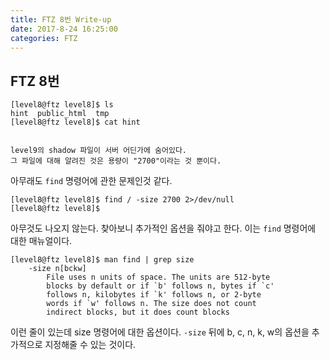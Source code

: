 ```yaml
---
title: FTZ 8번 Write-up
date: 2017-8-24 16:25:00
categories: FTZ
---
```


## FTZ 8번

    [level8@ftz level8]$ ls
    hint  public_html  tmp
    [level8@ftz level8]$ cat hint
    
    
    level9의 shadow 파일이 서버 어딘가에 숨어있다.
    그 파일에 대해 알려진 것은 용량이 "2700"이라는 것 뿐이다.

아무래도 `find` 명령어에 관한 문제인것 같다.

    [level8@ftz level8]$ find / -size 2700 2>/dev/null
    [level8@ftz level8]$

아무것도 나오지 않는다. 찾아보니 추가적인 옵션을 줘야고 한다.
이는 `find` 명령어에 대한 매뉴얼이다. 

    [level8@ftz level8]$ man find | grep size
	    -size n[bckw]
		    File uses n units of space. The units are 512-byte
		    blocks by default or if `b' follows n, bytes if `c'
		    follows n, kilobytes if `k' follows n, or 2-byte
		    words if `w' follows n. The size does not count
		    indirect blocks, but it does count blocks

이런 줄이 있는데 size 명령어에 대한 옵션이다. `-size` 뒤에 b, c, n, k, w의 옵션을 추가적으로 지정해줄 수 있는 것이다.